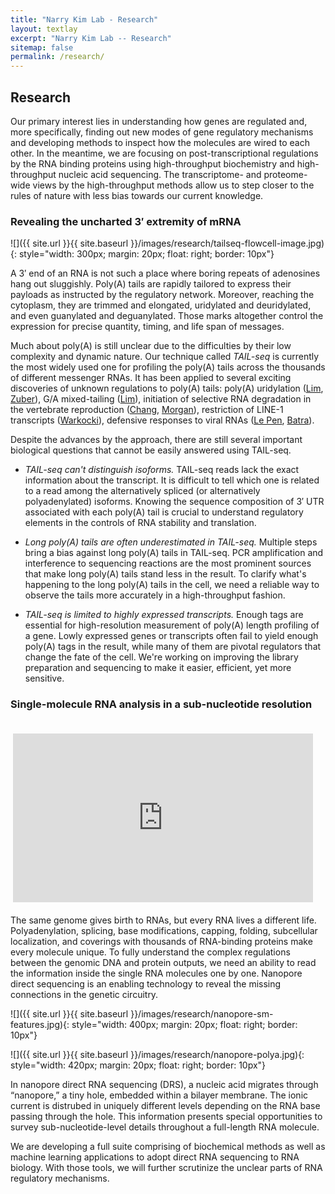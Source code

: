 ```yaml
---
title: "Narry Kim Lab - Research"
layout: textlay
excerpt: "Narry Kim Lab -- Research"
sitemap: false
permalink: /research/
---
```


## Research

Our primary interest lies in understanding how genes are regulated and,
more specifically, finding out new modes of gene regulatory mechanisms
and developing methods to inspect how the molecules are wired to
each other. In the meantime, we are focusing on post-transcriptional
regulations by the RNA binding proteins using high-throughput biochemistry
and high-throughput nucleic acid sequencing. The transcriptome- and
proteome-wide views by the high-throughput methods allow us to step
closer to the rules of nature with less bias towards our current
knowledge.

### Revealing the uncharted 3′ extremity of mRNA

![]({{ site.url }}{{ site.baseurl }}/images/research/tailseq-flowcell-image.jpg){: style="width: 300px; margin: 20px; float: right; border: 10px"}

A 3′ end of an RNA is not such a place where boring repeats of
adenosines hang out sluggishly. Poly(A) tails are rapidly tailored to
express their payloads as instructed by the regulatory network. Moreover,
reaching the cytoplasm, they are trimmed and elongated, uridylated
and deuridylated, and even guanylated and deguanylated. Those marks
altogether control the expression for precise quantity, timing, and life
span of messages.

Much about poly(A) is still unclear due to the difficulties by their
low complexity and dynamic nature. Our technique called *TAIL-seq* is
currently the most widely used one for profiling the poly(A) tails across the
thousands of different messenger RNAs. It has been applied to
several exciting discoveries of unknown regulations to poly(A) tails:
poly(A) uridylation
([Lim](https://www.cell.com/abstract/S0092-8674(14)01427-5),
[Zuber](https://www.sciencedirect.com/science/article/pii/S2211124716301814)),
G/A mixed-tailing
([Lim](https://science.sciencemag.org/content/361/6403/701.abstract)),
initiation of selective RNA degradation in the vertebrate reproduction
([Chang](https://www.cell.com/molecular-cell/fulltext/S1097-2765(18)30185-0),
[Morgan](https://www.nature.com/articles/nature23318)), restriction
of LINE-1 transcripts
([Warkocki](https://www.sciencedirect.com/science/article/pii/S0092867418309176)),
defensive responses to viral RNAs
([Le Pen](https://www.nature.com/articles/s41594-018-0106-9),
[Batra](https://www.nature.com/articles/nsmb.3310)).

Despite the advances by the approach, there are still several important
biological questions that cannot be easily answered using TAIL-seq.
- _TAIL-seq can't distinguish isoforms._ TAIL-seq reads lack the exact
information about the transcript. It is difficult to tell which one is
related to a read among the alternatively spliced (or alternatively
polyadenylated) isoforms. Knowing the sequence composition of 3′ UTR
associated with each poly(A) tail is crucial to understand regulatory
elements in the controls of RNA stability and translation.

- _Long poly(A) tails are often underestimated in TAIL-seq._ Multiple steps
bring a bias against long poly(A) tails in TAIL-seq. PCR amplification
and interference to sequencing reactions are the most prominent sources
that make long poly(A) tails stand less in the result. To clarify what's
happening to the long poly(A) tails in the cell, we need a reliable way
to observe the tails more accurately in a high-throughput fashion.

- _TAIL-seq is limited to highly expressed transcripts._ Enough tags are
essential for high-resolution measurement of poly(A) length profiling
of a gene. Lowly expressed genes or transcripts often fail to yield
enough poly(A) tags in the result, while many of them are pivotal
regulators that change the fate of the cell. We're working on improving
the library preparation and sequencing to make it easier, efficient,
yet more sensitive.


### Single-molecule RNA analysis in a sub-nucleotide resolution

<iframe id="ytplayer" type="text/html" width="480" height="270"
  src="https://www.youtube.com/embed/RcP85JHLmnI?mute=1&cc_load_policy=0&controls=0&disablekb=1&loop=1&modestbranding=1&start=33&end=67"
  frameborder="0" style="width: 480px; margin: 20px; float: right; border: 10px"
  ></iframe>

The same genome gives birth to RNAs, but every RNA lives a different life. Polyadenylation, splicing, base modifications, capping, folding, subcellular localization, and coverings with thousands of RNA-binding proteins make every molecule unique. To fully understand the complex regulations between the genomic DNA and protein outputs, we need an ability to read the information inside the single RNA molecules one by one. Nanopore direct sequencing is an enabling technology to reveal the missing connections in the genetic circuitry.

![]({{ site.url }}{{ site.baseurl }}/images/research/nanopore-sm-features.jpg){: style="width: 400px; margin: 20px; float: right; border: 10px"}

![]({{ site.url }}{{ site.baseurl }}/images/research/nanopore-polya.jpg){: style="width: 420px; margin: 20px; float: right; border: 10px"}

In nanopore direct RNA sequencing (DRS), a nucleic acid migrates through “nanopore,” a tiny hole, embedded within a bilayer membrane. The ionic current is distrubed in uniquely different levels depending on the RNA base passing through the hole. This information presents special opportunities to survey sub-nucleotide-level details throughout a full-length RNA molecule.

We are developing a full suite comprising of biochemical methods as well as machine learning applications to adopt direct RNA sequencing to RNA biology. With those tools, we will further scrutinize the unclear parts of RNA regulatory mechanisms.
